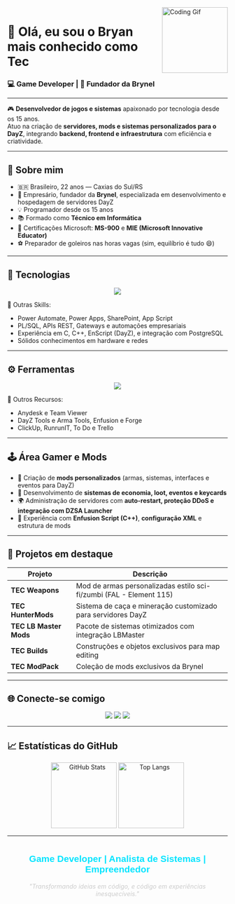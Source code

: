 <!--
Profile README for TecPlay_BR
-->

<img align="right" height="150" src="https://media4.giphy.com/media/v1.Y2lkPTc5MGI3NjExM3NzMmc1MTNwaHZzeG5nbjU3cGJmNDZrN201OXhqcG9jOGY3c2g3MiZlcD12MV9pbnRlcm5hbF9naWZfYnlfaWQmY3Q9Zw/W8tizn4VT7bAqSJxkY/giphy.gif" alt="Coding Gif"/>

# 👋 Olá, eu sou o Bryan mais conhecido como Tec

### 💻 Game Developer | 🚀 Fundador da Brynel

---

🎮 **Desenvolvedor de jogos e sistemas** apaixonado por tecnologia desde os 15 anos.  
Atuo na criação de **servidores, mods e sistemas personalizados para o DayZ**, integrando **backend, frontend e infraestrutura** com eficiência e criatividade.  

---

## 🚀 Sobre mim

- 🇧🇷 Brasileiro, 22 anos — Caxias do Sul/RS  
- 💼 Empresário, fundador da **Brynel**, especializada em desenvolvimento e hospedagem de servidores DayZ  
- 💡 Programador desde os 15 anos  
- 📚 Formado como **Técnico em Informática**  
- 📜 Certificações Microsoft: **MS-900** e **MIE (Microsoft Innovative Educator)**  
- ⚽ Preparador de goleiros nas horas vagas (sim, equilíbrio é tudo 😄)

---

## 🧠 Tecnologias

<p align="center">
  <img src="https://skillicons.dev/icons?i=js,html,css,react,nodejs,vue,bootstrap,php,python,arduino,c,cs,cpp,java,postgres,mysql,powershell,bash," />
</p>

💬 Outras Skills:
- Power Automate, Power Apps, SharePoint, App Script  
- PL/SQL, APIs REST, Gateways e automações empresariais  
- Experiência em C, C++, EnScript (DayZ), e integração com PostgreSQL  
- Sólidos conhecimentos em hardware e redes  

---

## ⚙️ Ferramentas

<p align="center">
  <img src="https://skillicons.dev/icons?i=blender,unity,unreal,vscode,git,firebase,windows,kali,figma,azure" />
</p>

💬 Outros Recursos:
- Anydesk e Team Viewer 
- DayZ Tools e Arma Tools, Enfusion e Forge
- ClickUp, RunrunIT, To Do e Trello

---

## 🕹️ Área Gamer e Mods

- 🎯 Criação de **mods personalizados** (armas, sistemas, interfaces e eventos para DayZ)
- 🧩 Desenvolvimento de **sistemas de economia, loot, eventos e keycards**
- 🌍 Administração de servidores com **auto-restart, proteção DDoS e integração com DZSA Launcher**
- 🔐 Experiência com **Enfusion Script (C++)**, **configuração XML** e estrutura de mods

---

## 🧩 Projetos em destaque

| Projeto | Descrição |
|----------|------------|
| **TEC Weapons** | Mod de armas personalizadas estilo sci-fi/zumbi (FAL - Element 115) |
| **TEC HunterMods** | Sistema de caça e mineração customizado para servidores DayZ |
| **TEC LB Master Mods** | Pacote de sistemas otimizados com integração LBMaster |
| **TEC Builds** | Construções e objetos exclusivos para map editing |
| **TEC ModPack** | Coleção de mods exclusivos da Brynel |

---

## 🌐 Conecte-se comigo

<p align="center">
  <a href="https://discord.gg/tecz" target="_blank"><img src="https://img.shields.io/badge/Discord-5865F2?style=for-the-badge&logo=discord&logoColor=white"/></a>
  <a href="https://www.youtube.com/@tecplay_br" target="_blank"><img src="https://img.shields.io/badge/YouTube-FF0000?style=for-the-badge&logo=youtube&logoColor=white"/></a>
  <a href="https://github.com/TecPlayBR" target="_blank"><img src="https://img.shields.io/badge/GitHub-181717?style=for-the-badge&logo=github&logoColor=white"/></a>
</p>

---

## 📈 Estatísticas do GitHub

<p align="center">
  <img src="https://github-readme-stats.vercel.app/api?username=TecPlayBR&show_icons=true&theme=radical" alt="GitHub Stats" height="150"/>
  <img src="https://github-readme-stats.vercel.app/api/top-langs/?username=TecPlayBR&layout=compact&theme=radical" alt="Top Langs" height="150"/>
</p>

---

<div align="center" style="margin-top: 40px;">

  <h2 style="color:#00E4FF; font-family:'Orbitron', sans-serif; font-weight:700;">
    Game Developer | Analista de Sistemas | Empreendedor
  </h2>

  <p style="font-style:italic; color:#ccc; margin-top:10px;">
    "Transformando ideias em código, e código em experiências inesquecíveis."
  </p>

</div>
